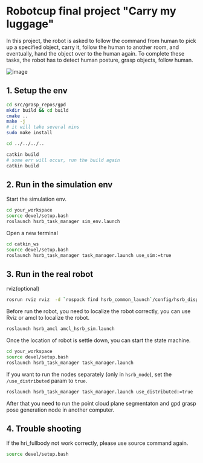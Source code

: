 # Robotcup final project "Carry my luggage"

In this project, the robot is asked
to follow the command from human to pick up
a specified object, carry it, follow the human to
another room, and eventually, hand the object over
to the human again. To complete these tasks, the
robot has to detect human posture, grasp objects,
follow human.


![image](https://user-images.githubusercontent.com/54738414/232415961-cf3f7eb2-f69b-4913-844c-c48c55b65f02.png)

## 1. Setup the env
```bash
cd src/grasp_repos/gpd
mkdir build && cd build
cmake ..
make -j 
# it will take several mins
sudo make install

cd ../../../..

catkin build
# some err will occur, run the build again
catkin build
```

## 2. Run in the simulation env
Start the simulation env.
```bash
cd your_workspace
source devel/setup.bash
roslaunch hsrb_task_manager sim_env.launch
```

Open a new terminal
```bash
cd catkin_ws
source devel/setup.bash
roslaunch hsrb_task_manager task_manager.launch use_sim:=true
```

## 3. Run in the real robot
rviz(optional)
```bash
rosrun rviz rviz  -d `rospack find hsrb_common_launch`/config/hsrb_display_full_hsrc.rviz
```
Before run the robot, you need to localize the robot correctly, you can use Rviz or amcl to localize the robot.
```bash
roslaunch hsrb_amcl amcl_hsrb_sim.launch
```

Once the location of robot is settle down, you can start the state machine.

```bash
cd your_workspace
source devel/setup.bash 
roslaunch hsrb_task_manager task_manager.launch 
```

If you want to run the nodes separately (only in `hsrb_mode`), set the `/use_distributed` param to `true`.
```bash
roslaunch hsrb_task_manager task_manager.launch use_distributed:=true 
```
After that you need to run the point cloud plane segmentaton and gpd grasp pose generation node in another computer.


## 4. Trouble shooting
If the hri_fullbody not work correctly, please use source command again.
```bash
source devel/setup.bash
```
